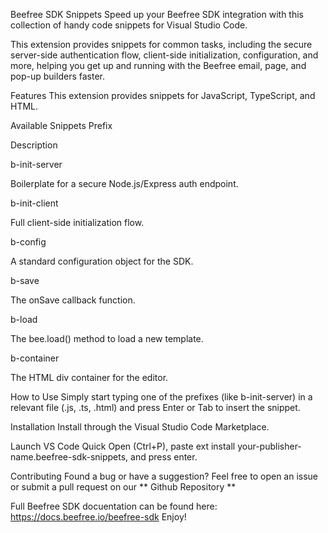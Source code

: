Beefree SDK Snippets
Speed up your Beefree SDK integration with this collection of handy code snippets for Visual Studio Code.

This extension provides snippets for common tasks, including the secure server-side authentication flow, client-side initialization, configuration, and more, helping you get up and running with the Beefree email, page, and pop-up builders faster.

Features
This extension provides snippets for JavaScript, TypeScript, and HTML.

Available Snippets
Prefix

Description

b-init-server

Boilerplate for a secure Node.js/Express auth endpoint.

b-init-client

Full client-side initialization flow.

b-config

A standard configuration object for the SDK.

b-save

The onSave callback function.

b-load

The bee.load() method to load a new template.

b-container

The HTML div container for the editor.

How to Use
Simply start typing one of the prefixes (like b-init-server) in a relevant file (.js, .ts, .html) and press Enter or Tab to insert the snippet.

Installation
Install through the Visual Studio Code Marketplace.

Launch VS Code Quick Open (Ctrl+P), paste ext install your-publisher-name.beefree-sdk-snippets, and press enter.

Contributing
Found a bug or have a suggestion? Feel free to open an issue or submit a pull request on our ** Github Repository **

Full Beefree SDK docuentation can be found here: https://docs.beefree.io/beefree-sdk
Enjoy!
